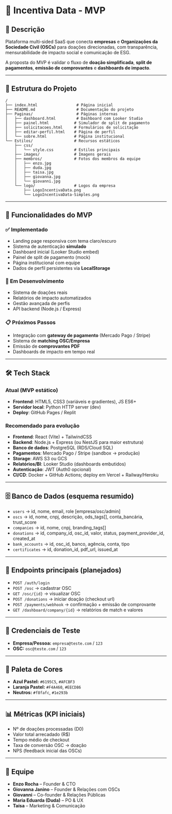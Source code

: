 # 🚀 Incentiva Data - MVP

## 📌 Descrição
Plataforma multi-sided SaaS que conecta **empresas** e **Organizações da Sociedade Civil (OSCs)** para doações direcionadas, com transparência, mensurabilidade de impacto social e comunicação de ESG.  

A proposta do MVP é validar o fluxo de **doação simplificada**, **split de pagamentos**, **emissão de comprovantes** e **dashboards de impacto**.

---

## 📁 Estrutura do Projeto


```
/
├── index.html                 # Página inicial
├── README.md                  # Documentação do projeto
├── Paginas/                   # Páginas internas
│   ├── dashboard.html         # Dashboard com Looker Studio
│   ├── painel.html           # Simulador de split de pagamento
│   ├── solicitacoes.html     # Formulários de solicitação
│   ├── editar-perfil.html    # Página de perfil
│   └── sobre.html            # Página institucional
└── Estilos/                  # Recursos estáticos
    ├── css/
    │   └── style.css         # Estilos principais
    ├── images/               # Imagens gerais
    ├── membros/              # Fotos dos membros da equipe
    │   ├── enzo.jpg
    │   ├── duda.jpg
    │   ├── taisa.jpg
    │   ├── giovanna.jpg
    │   └── giovanni.jpg
    └── logo/                 # Logos da empresa
        ├── LogoIncentivaData.png
        └── LogoIncentivaData-Simples.png
```
---

## 🎯 Funcionalidades do MVP

### ✅ Implementado
- Landing page responsiva com tema claro/escuro
- Sistema de autenticação **simulado**
- Dashboard inicial (Looker Studio embed)
- Painel de split de pagamento (mock)
- Página institucional com equipe
- Dados de perfil persistentes via **LocalStorage**

### 🔄 Em Desenvolvimento
- Sistema de doações reais
- Relatórios de impacto automatizados
- Gestão avançada de perfis
- API backend (Node.js / Express)

### 📋 Próximos Passos
- Integração com **gateway de pagamento** (Mercado Pago / Stripe)
- Sistema de **matching OSC/Empresa**
- Emissão de **comprovantes PDF**
- Dashboards de impacto em tempo real

---

## 🛠️ Tech Stack

### Atual (MVP estático)
- **Frontend**: HTML5, CSS3 (variáveis e gradientes), JS ES6+
- **Servidor local**: Python HTTP server (dev)
- **Deploy**: GitHub Pages / Replit

### Recomendado para evolução
- **Frontend**: React (Vite) + TailwindCSS
- **Backend**: Node.js + Express (ou NestJS para maior estrutura)
- **Banco de dados**: PostgreSQL (RDS/Cloud SQL)
- **Pagamentos**: Mercado Pago / Stripe (sandbox → produção)
- **Storage**: AWS S3 ou GCS
- **Relatórios/BI**: Looker Studio (dashboards embutidos)
- **Autenticação**: JWT (Auth0 opcional)
- **CI/CD**: Docker + GitHub Actions; deploy em Vercel + Railway/Heroku

---

## 🗄️ Banco de Dados (esquema resumido)

- `users` → id, nome, email, role [empresa/osc/admin]  
- `oscs` → id, nome, cnpj, descrição, ods_tags[], conta_bancária, trust_score  
- `companies` → id, nome, cnpj, branding_tags[]  
- `donations` → id, company_id, osc_id, valor, status, payment_provider_id, created_at  
- `bank_accounts` → id, osc_id, banco, agência, conta, tipo  
- `certificates` → id, donation_id, pdf_url, issued_at  

---

## 🔌 Endpoints principais (planejados)

- `POST /auth/login`
- `POST /osc` → cadastrar OSC
- `GET /osc/{id}` → visualizar OSC
- `POST /donations` → iniciar doação (checkout url)
- `POST /payments/webhook` → confirmação + emissão de comprovante
- `GET /dashboard/company/{id}` → relatórios de match e valores

---

## 🧪 Credenciais de Teste
- **Empresa/Pessoa:** `empresa@teste.com` / `123`  
- **OSC:** `osc@teste.com` / `123`  

---

## 🎨 Paleta de Cores
- **Azul Pastel:** `#6195C5`, `#AFCBF3`  
- **Laranja Pastel:** `#F4A460`, `#EECD86`  
- **Neutros:** `#f8fafc`, `#1e293b`  

---

## 📊 Métricas (KPI iniciais)
- Nº de doações processadas (D0)  
- Valor total arrecadado (R$)  
- Tempo médio de checkout  
- Taxa de conversão OSC → doação  
- NPS (feedback inicial das OSCs)  

---

## 👥 Equipe
- **Enzo Rocha** – Founder & CTO  
- **Giovanna Janino** – Founder & Relações com OSCs  
- **Giovanni** – Co-founder & Relações Públicas  
- **Maria Eduarda (Duda)** – PO & UX  
- **Taísa** – Marketing & Comunicação  
